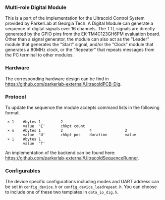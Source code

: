 ### Multi-role Digital Module
This is a part of the implementation for the Ultracold Control System provided by ParkerLab at Georgia Tech.
A Digital Module can generate a sequence of digital signals over 16 channels. The TTL signals are directly generated by the GPIO pins from the EK-TM4C123GH6PM evaluation board. Other than a signal generator, the module can also act as the "Leader" module that generates the "Start" signal, and/or the "Clock" module that generates a 80MHz clock, or the "Repeater" that repeats messages from the PC terminal to other modules.
### Hardware
The corresponding hardware design can be find in https://github.com/parkerlab-external/UltracoldPCB-Dig.
### Protocol
To update the sequence the module accepts command lists in the following format.
```
 × 1    #bytes 1         2             
        value  'E'       chkpt count 
 × n    #bytes 1         2            4               2
        value  'U'       chkpt pos    duration        value 
 × 1    #bytes 1
        value  'T'
```
An implementation of the backend can be found here: https://github.com/parkerlab-external/UltracoldSequenceRunner.
### Configurables
The device specific configurations including modes and UART address can be set in `config_device.h` or `config_device_leadrepeat.h`. You can choose to include one of these two templates in `data_io_dig.h`. 